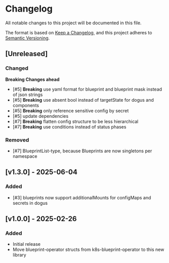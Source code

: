 # Changelog

All notable changes to this project will be documented in this file.

The format is based on [Keep a Changelog](https://keepachangelog.com/en/1.0.0/),
and this project adheres to [Semantic Versioning](https://semver.org/spec/v2.0.0.html).

## [Unreleased]

### Changed

**Breaking Changes ahead**
- [#5] **Breaking** use yaml format for blueprint and blueprint mask instead of json strings
- [#5] **Breaking** use absent bool instead of targetState for dogus and components
- [#5] **Breaking** only reference sensitive config by secret
- [#5] update dependencies
- [#7] **Breaking** flatten config structure to be less hierarchical
- [#7] **Breaking** use conditions instead of status phases

### Removed
- [#7] BlueprintList-type, because Blueprints are now singletons per namespace

## [v1.3.0] - 2025-06-04
### Added
- [#3] blueprints now support additionalMounts for configMaps and secrets in dogus

## [v1.0.0] - 2025-02-26
### Added
- Initial release
- Move blueprint-operator structs from k8s-blueprint-operator to this new library